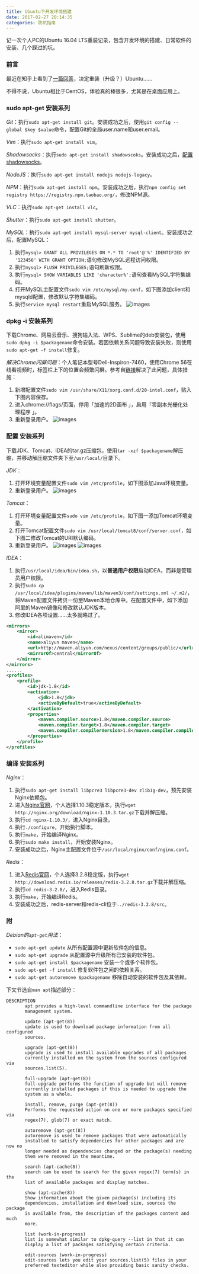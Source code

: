 ```yaml
---
title: Ubuntu下开发环境搭建
date: 2017-02-27 20:14:35
categories: 防坑指南
---
```


记一次个人PC的Ubuntu 16.04 LTS重装记录，包含开发环境的搭建、日常软件的安装、几个踩过的坑。<!-- more -->

### 前言
最近在知乎上看到了[一篇回答](https://www.zhihu.com/question/19811112/answer/132006027)，决定重装（升级？）Ubuntu......

不得不说，Ubuntu相比于CentOS，体验真的棒很多，尤其是在桌面应用上。

### sudo apt-get 安装系列
*Git*：执行`sudo apt-get install git`。安装成功之后，使用`git config --global $key $value`命令，配置Git的全局user.name和user.email。

*Vim*：执行`sudo apt-get install vim`。

*Shadowsocks*：执行`sudo apt-get install shadowscoks`。安装成功之后，[配置shadowsocks](/2016/12/05/Ubuntu下Shadowsocks配置/)。

*NodeJS*：执行`sudo apt-get install nodejs nodejs-legacy`。

*NPM*：执行`sudo apt-get install npm`。安装成功之后，执行`npm config set registry https://registry.npm.taobao.org/`，修改NPM源。

*VLC*：执行`sudo apt-get install vlc`。

*Shutter*：执行`sudo apt-get install shutter`。

*MySQL*：执行`sudo apt-get install mysql-server mysql-client`。安装成功之后，配置MySQL：
1. 执行`mysql> GRANT ALL PRIVILEGES ON *.* TO 'root'@'%' IDENTIFIED BY '123456' WITH GRANT OPTION;`语句修改MySQL远程访问权限。
2. 执行`mysql> FLUSH PRIVILEGES;`语句刷新权限。
3. 执行`mysql> SHOW VARIABLES LIKE 'character%';`语句查看MySQL字符集编码。
4. 打开MySQL主配置文件`sudo vim /etc/mysql/my.conf`，如下图添加client和mysqld配置，修改默认字符集编码。
5. 执行`service mysql restart`重启MySQL服务。
![images](http://ogvr8n3tg.bkt.clouddn.com/Ubuntu%E4%B8%8B%E5%BC%80%E5%8F%91%E7%8E%AF%E5%A2%83%E6%90%AD%E5%BB%BA/1.png)

### dpkg -i 安装系列
下载Chrome、网易云音乐、搜狗输入法、WPS、Sublime的deb安装包，使用`sudo dpkg -i $packagename`命令安装。若因依赖关系问题导致安装失败，则使用`sudo apt-get -f install`修复。

*解决Chrome闪屏问题*：个人笔记本型号Dell-Inspiron-7460，使用Chrome 56在线看视频时，标签栏上下的位置会频繁闪屏。参考自[链接](https://beisongnansong.wordpress.com/2016/08/12/%E8%A7%A3%E5%86%B3ubuntu%EF%BC%88chrome%EF%BC%89%E7%9A%84%E9%97%AA%E5%B1%8F%E9%97%AE%E9%A2%98/)解决了此问题，具体措施：
1. 新增配置文件`sudo vim /usr/share/X11/xorg.conf.d/20-intel.conf`，贴入下图内容保存。
2. 进入chrome://flags/页面，停用「加速的2D画布 」，启用「零副本光栅化处理程序 」。
3. 重新登录用户。
![images](http://ogvr8n3tg.bkt.clouddn.com/Ubuntu%E4%B8%8B%E5%BC%80%E5%8F%91%E7%8E%AF%E5%A2%83%E6%90%AD%E5%BB%BA/2.png)

### 配置  安装系列
下载JDK、Tomcat、IDEA的tar.gz压缩包，使用`tar -xzf $packagename`解压缩，并移动解压缩文件夹下至`/usr/local/`目录下。

*JDK*：
1. 打开环境变量配置文件`sudo vim /etc/profile`，如下图添加Java环境变量。
2. 重新登录用户。
![images](http://ogvr8n3tg.bkt.clouddn.com/Ubuntu%E4%B8%8B%E5%BC%80%E5%8F%91%E7%8E%AF%E5%A2%83%E6%90%AD%E5%BB%BA/3.png)

*Tomcat*：
1. 打开环境变量配置文件`sudo vim /etc/profile`，如下图一添加Tomcat环境变量。
2. 打开Tomcat配置文件`sudo vim /usr/local/tomcat8/conf/server.conf`，如下图二修改Tomcat的URI默认编码。
3. 重新登录用户。
![images](http://ogvr8n3tg.bkt.clouddn.com/Ubuntu%E4%B8%8B%E5%BC%80%E5%8F%91%E7%8E%AF%E5%A2%83%E6%90%AD%E5%BB%BA/4.png)
![images](http://ogvr8n3tg.bkt.clouddn.com/Ubuntu%E4%B8%8B%E5%BC%80%E5%8F%91%E7%8E%AF%E5%A2%83%E6%90%AD%E5%BB%BA/5.png)

*IDEA*：
1. 执行`/usr/local/idea/bin/idea.sh`，以**普通用户权限**启动IDEA，而非是管理员用户权限。
2. 执行`sudo cp /usr/local/idea/plugins/maven/lib/maven3/conf/settings.xml ~/.m2/`，将Maven配置文件拷贝一份至Maven本地仓库中。在配置文件中，如下添加阿里的Maven镜像和修改默认JDK版本。
3. 修改IDEA各项设置......太多就略过了。
```xml
<mirrors>
    <mirror>
        <id>alimaven</id>
        <name>aliyun maven</name>
        <url>http://maven.aliyun.com/nexus/content/groups/public/</url>
        <mirrorOf>central</mirrorOf>
    </mirror>
</mirrors>
......
<profiles>
    <profile>
        <id>jdk-1.8</id>
        <activation>
            <jdk>1.8</jdk>
            <activeByDefault>true</activeByDefault>
        </activation>
        <properties>
            <maven.compiler.source>1.8</maven.compiler.source>
            <maven.compiler.target>1.8</maven.compiler.target>
            <maven.compiler.compilerVersion>1.8</maven.compiler.compilerVersion>
        </properties>
    </profile>
</profiles>
```

### 编译  安装系列
*Nginx*：
1. 执行`sudo apt-get install libpcre3 libpcre3-dev zlib1g-dev`，预先安装Nginx依赖包。
2. 进入[Nginx官网](http://nginx.org/)，个人选择1.10.3稳定版本，执行`wget http://nginx.org/download/nginx-1.10.3.tar.gz`下载并解压缩。
3. 执行`cd nginx-1.10.3/`，进入Nginx目录。
4. 执行`./configure`，开始执行脚本。
5. 执行`make`，开始编译Nginx。
6. 执行`sudo make install`，开始安装Nginx。
7. 安装成功之后，Nginx主配置文件位于`/usr/local/nginx/conf/nginx.conf`。

*Redis*：
1. 进入[Redis官网](http://redis.io)，个人选择3.2.8稳定版，执行`wget http://download.redis.io/releases/redis-3.2.8.tar.gz`下载并解压缩。
2. 执行`cd redis-3.2.8/`，进入Redis目录。
3. 执行`make`，开始编译Redis。
4. 安装成功之后，redis-server和redis-cli位于`../redis-3.2.8/src`。

### 附

*Debian的`apt-get`用法*：
* `sudo apt-get update` 从所有配置源中更新软件包的信息。
* `sudo apt-get upgrade` 从配置源中升级所有已安装的软件包。
* `sudo apt-get install $packagename` 安装一个或多个软件包。
* `sudo apt-get -f install` 修复软件包之间的依赖关系。
* `sudo apt-get autoremove $packagename` 移除自动安装的软件包及其依赖。

下文节选自`man apt`描述部分：
```
DESCRIPTION
       apt provides a high-level commandline interface for the package
       management system. 

       update (apt-get(8))
	   update is used to download package information from all configured
	   sources.

       upgrade (apt-get(8))
	   upgrade is used to install available upgrades of all packages
	   currently installed on the system from the sources configured via
	   sources.list(5).

       full-upgrade (apt-get(8))
	   full-upgrade performs the function of upgrade but will remove
	   currently installed packages if this is needed to upgrade the
	   system as a whole.

       install, remove, purge (apt-get(8))
	   Performs the requested action on one or more packages specified via
	   regex(7), glob(7) or exact match. 

       autoremove (apt-get(8))
	   autoremove is used to remove packages that were automatically
	   installed to satisfy dependencies for other packages and are now no
	   longer needed as dependencies changed or the package(s) needing
	   them were removed in the meantime.

       search (apt-cache(8))
	   search can be used to search for the given regex(7) term(s) in the
	   list of available packages and display matches.

       show (apt-cache(8))
	   Show information about the given package(s) including its
	   dependencies, installation and download size, sources the package
	   is available from, the description of the packages content and much
	   more. 

       list (work-in-progress)
	   list is somewhat similar to dpkg-query --list in that it can
	   display a list of packages satisfying certain criteria. 

       edit-sources (work-in-progress)
	   edit-sources lets you edit your sources.list(5) files in your
	   preferred texteditor while also providing basic sanity checks.

```
